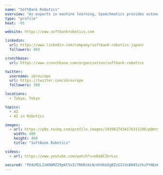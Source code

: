 ```yaml
---
name: "SoftBank Robotics"
overview: "As experts in machine learning, Speechmatics provides automatic #speechrecognition (ASR), available in private or public clouds and securely on-premises."
type: "profile"
heat: -91

website: https://www.softbankrobotics.com

linkedin:
  url: https://www.linkedin.com/company/softbank-robotics-japan/
  followers: 403

crunchbase:
  url: https://www.crunchbase.com/organization/softbank-robotics

twitter:
  username: sbreurope
  url: https://twitter.com/sbreurope
  followers: 390

locations:
  - Tokyo, Tokyo

topics:
  - AI
  - AI in Robotics

images:
  - url: https://pbs.twimg.com/profile_images/1039627434176311296/pQmtywpV_400x400.jpg
    width: 400
    height: 400
    title: "SoftBank Robotics"

videos:
  - url: https://www.youtube.com/watch?v=oDeQCIkrLvc

secured: "PD4zM2LZzH9NMZ29pKC5sIcTRKRcKLN/HtHkGOgBZzGIIdsBH45zthiPYNEe6o/FvvvFR45I3AsInRO4gOmKfQp+NeyBxhS2565zZunIqsMQg/X7xJApzdmPpqWkPN58H6dLXOgiApNstAgPoBtybwG9682J+ZottluZTIUzHiBiKD1DsO/Rs5CqOKBZFVc3D8dDFE1WEPYYbAGhIcBxdQ1wU6G1nLWS4nn4lPynNdcl0U1OzHrPA2xLCN1YbGmjCboDL2/K+M9W7bK/48ZY70pbZmlTc34Zdg2o+V6OrtZJschlMf2Nq+Rcp5nuYlaw;AW7XIE7DimkobvpYvF635Q=="
---
```


